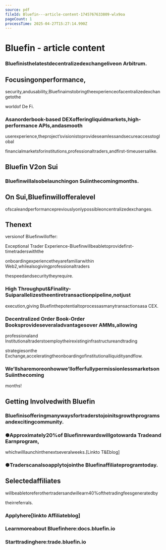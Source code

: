 ```yaml
---
source: pdf
fileId: Bluefin---article-content-1745767633809-wlx9oa
pageCount: 1
processTime: 2025-04-27T15:27:14.990Z
---
```


# Bluefin - article content



### Bluefinisthelatestdecentralizedexchangeliveon Arbitrum.

## Focusingonperformance,

security,andusability,Bluefinaimstobringtheexperienceofacentralizedexchangetothe

worldof De Fi.

### Asanorderbook-based DEXofferingliquidmarkets,high-performance APIs,andasmooth

userexperience,theproject’svisionistoprovideseamlessandsecureaccesstoglobal

financialmarketsforinstitutions,professionaltraders,andfirst-timeusersalike.

## Bluefin V2on Sui

### Bluefinwillalsobelaunchingon Suiinthecomingmonths.

## On Sui,Bluefinwillofferalevel

ofscaleandperformancepreviouslyonlypossibleoncentralizedexchanges.

## Thenext

versionof Bluefinwilloffer:

Exceptional Trader Experience-Bluefinwillbeabletoprovidefirst-timetraderswiththe

onboardingexperiencetheyarefamiliarwithin Web2,whilealsogivingprofessionaltraders

thespeedandsecuritytheyrequire.

### High Throughput&Finality-Suiparallelizestheentiretransactionpipeline,notjust

execution,giving Bluefinthepotentialtoprocessasmanytransactionsasa CEX.

### Decentralized Order Book-Order Booksprovideseveraladvantagesover AMMs,allowing

professionaland Institutionaltraderstoemploytheirexistinginfrastructureandtrading

strategiesonthe Exchange,acceleratingtheonboardingofinstitutionalliquidityandflow.

### We’llsharemoreonhowwe’llofferfullypermissionlessmarketson Suiinthecoming

months!

## Getting Involvedwith Bluefin

### Bluefinisofferingmanywaysfortraderstojoinitsgrowthprogramsandexcitingcommunity.

### ●Approximately20%of Bluefinrewardswillgotowarda Tradeand Earnprogram,

whichwilllaunchinthenextseveralweeks.[Linkto T&Eblog]
### ●Traderscanalsoapplytojointhe Bluefinaffiliateprogramtoday.

## Selectedaffiliates

willbeabletoreferothertradersandwillearn40%ofthetradingfeesgeneratedby

theirreferrals.

### Applyhere[linkto Affiliateblog]

### Learnmoreabout Bluefinhere:docs.bluefin.io

### Starttradinghere:trade.bluefin.io

